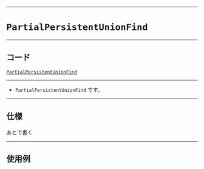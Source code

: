 _____

# `PartialPersistentUnionFind`

_____

## コード

[`PartialPersistentUnionFind`](https://github.com/titan-23/Library_py/blob/main/DataStructures/UnionFind/PartialPersistentUnionFind.py)
<!-- code=https://github.com/titan-23/Library_py/blob/main/DataStructures\UnionFind\PartialPersistentUnionFind.py -->

_____

- `PartialPersistentUnionFind` です。

_____

## 仕様

あとで書く

_____

## 使用例

```python
```

